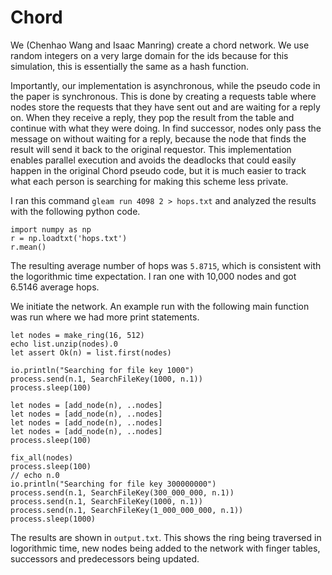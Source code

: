 # Chord

We (Chenhao Wang and Isaac Manring) create a chord network. We use random integers on a very large domain for the ids because for this simulation, this is essentially the same as a hash function.

Importantly, our implementation is asynchronous, while the pseudo code in the paper is synchronous. This is done by creating a requests table where nodes store the requests that they have sent out and are waiting for a reply on. When they receive a reply, they pop the result from the table and continue with what they were doing. In find successor, nodes only pass the message on without waiting for a reply, because the node that finds the result will send it back to the original requestor. This implementation enables parallel execution and avoids the deadlocks that could easily happen in the original Chord pseudo code, but it is much easier to track what each person is searching for making this scheme less private.

I ran this command `gleam run 4098 2 > hops.txt` and analyzed the results with the following python code.

```
import numpy as np
r = np.loadtxt('hops.txt')
r.mean()
```

The resulting average number of hops was `5.8715`, which is consistent with the logorithmic time expectation. I ran one with 10,000 nodes and got 6.5146 average hops.

We initiate the network. An example run with the following main function was run where we had more print statements.

```
let nodes = make_ring(16, 512)
echo list.unzip(nodes).0
let assert Ok(n) = list.first(nodes)

io.println("Searching for file key 1000")
process.send(n.1, SearchFileKey(1000, n.1))
process.sleep(100)

let nodes = [add_node(n), ..nodes]
let nodes = [add_node(n), ..nodes]
let nodes = [add_node(n), ..nodes]
let nodes = [add_node(n), ..nodes]
process.sleep(100)

fix_all(nodes)
process.sleep(100)
// echo n.0
io.println("Searching for file key 300000000")
process.send(n.1, SearchFileKey(300_000_000, n.1))
process.send(n.1, SearchFileKey(1000, n.1))
process.send(n.1, SearchFileKey(1_000_000_000, n.1))
process.sleep(1000)
```

The results are shown in `output.txt`. This shows the ring being traversed in logorithmic time, new nodes being added to the network with finger tables, successors and predecessors being updated.
